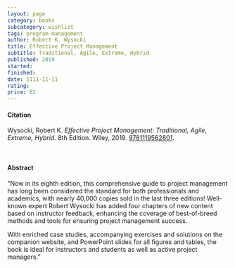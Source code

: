 ```yaml
---
layout: page
category: books
subcategory: wishlist
tags: program-management
author: Robert K. Wysocki
title: Effective Project Management
subtitle: Traditional, Agile, Extreme, Hybrid
published: 2019
started:
finished:
date: 1111-11-11
rating:
price: 82
---
```


#### Citation

Wysocki, Robert K. *Effective Project Management: Traditional, Agile, Extreme, Hybrid.* 8th Edition. Wiley, 2019. [9781119562801](https://www.wiley.com/en-ca/Effective+Project+Management%3A+Traditional%2C+Agile%2C+Extreme%2C+Hybrid%2C+8th+Edition-p-9781119562801).

<br>

#### Abstract

"Now in its eighth edition, this comprehensive guide to project management has long been considered the standard for both professionals and academics, with nearly 40,000 copies sold in the last three editions! Well-known expert Robert Wysocki has added four chapters of new content based on instructor feedback, enhancing the coverage of best-of-breed methods and tools for ensuring project management success.

With enriched case studies, accompanying exercises and solutions on the companion website, and PowerPoint slides for all figures and tables, the book is ideal for instructors and students as well as active project managers."
